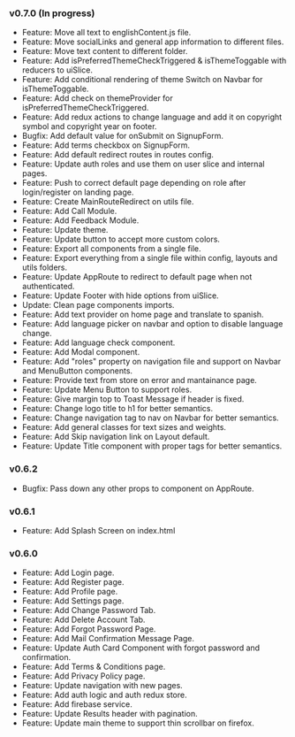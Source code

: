 ### v0.7.0 (In progress)

-   Feature: Move all text to englishContent.js file.
-   Feature: Move socialLinks and general app information to different files.
-   Feature: Move text content to different folder.
-   Feature: Add isPreferredThemeCheckTriggered & isThemeToggable with reducers to uiSlice.
-   Feature: Add conditional rendering of theme Switch on Navbar for isThemeToggable.
-   Feature: Add check on themeProvider for isPreferredThemeCheckTriggered.
-   Feature: Add redux actions to change language and add it on copyright symbol and copyright year on footer.
-   Bugfix: Add default value for onSubmit on SignupForm.
-   Feature: Add terms checkbox on SignupForm.
-   Feature: Add default redirect routes in routes config.
-   Feature: Update auth roles and use them on user slice and internal pages.
-   Feature: Push to correct default page depending on role after login/register on landing page.
-   Feature: Create MainRouteRedirect on utils file.
-   Feature: Add Call Module.
-   Feature: Add Feedback Module.
-   Feature: Update theme.
-   Feature: Update button to accept more custom colors.
-   Feature: Export all components from a single file.
-   Feature: Export everything from a single file within config, layouts and utils folders.
-   Feature: Update AppRoute to redirect to default page when not authenticated.
-   Feature: Update Footer with hide options from uiSlice.
-   Update: Clean page components imports.
-   Feature: Add text provider on home page and translate to spanish.
-   Feature: Add language picker on navbar and option to disable language change.
-   Feature: Add language check component.
-   Feature: Add Modal component.
-   Feature: Add "roles" property on navigation file and support on Navbar and MenuButton components.
-   Feature: Provide text from store on error and mantainance page.
-   Feature: Update Menu Button to support roles.
-   Feature: Give margin top to Toast Message if header is fixed.
-   Feature: Change logo title to h1 for better semantics.
-   Feature: Change navigation tag to nav on Navbar for better semantics.
-   Feature: Add general classes for text sizes and weights.
-   Feature: Add Skip navigation link on Layout default.
-   Feature: Update Title component with proper tags for better semantics.

### v0.6.2

-   Bugfix: Pass down any other props to component on AppRoute.

### v0.6.1

-   Feature: Add Splash Screen on index.html

### v0.6.0

-   Feature: Add Login page.
-   Feature: Add Register page.
-   Feature: Add Profile page.
-   Feature: Add Settings page.
-   Feature: Add Change Password Tab.
-   Feature: Add Delete Account Tab.
-   Feature: Add Forgot Password Page.
-   Feature: Add Mail Confirmation Message Page.
-   Feature: Update Auth Card Component with forgot password and confirmation.
-   Feature: Add Terms & Conditions page.
-   Feature: Add Privacy Policy page.
-   Feature: Update navigation with new pages.
-   Feature: Add auth logic and auth redux store.
-   Feature: Add firebase service.
-   Feature: Update Results header with pagination.
-   Feature: Update main theme to support thin scrollbar on firefox.
